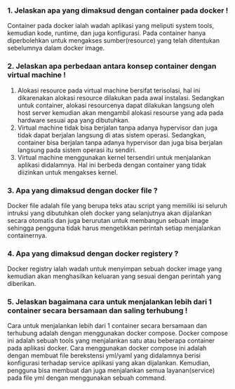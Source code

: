 ### 1. Jelaskan apa yang dimaksud dengan container pada docker !
Container pada docker ialah wadah aplikasi yang meliputi system tools, kemudian kode, runtime, dan juga konfigurasi. Pada container hanya diperbolehkan untuk mengakses sumber(resource) yang telah ditentukan sebelumnya dalam docker image.

### 2. Jelaskan apa perbedaan antara konsep container dengan virtual machine !
1) Alokasi resource pada virtual machine bersifat terisolasi, hal ini dikarenakan alokasi resource dilakukan pada awal instalasi. Sedangkan untuk container, alokasi resourcenya dapat dilakukan langsung oleh host server kemudian akan mengambil alokasi resourse yang ada pada hardware sesuai apa yang dibutuhkan.
2) Virtual machine tidak bisa berjalan tanpa adanya hypervisor dan juga tidak dapat berjalan langsung di atas sistem operasi. Sedangkan, container bisa berjalan tanpa adanya hypervisor dan juga bisa berjalan langsung pada sistem operasi itu sendiri.
3) Virtual machine menggunakan kernel tersendiri untuk menjalankan aplikasi didalamnya. Hal ini berbeda dengan container yang tidak diizinkan untuk mengakses kernel.

### 3. Apa yang dimaksud dengan docker file ?
Docker file adalah file yang berupa teks atau script yang memiliki isi seluruh intruksi yang dibutuhkan oleh docker yang selanjutnya akan dijalankan secara otomatis dan juga berurutan untuk membangun sebuah image sehingga pengguna tidak harus mengetikkan perintah setiap menjalankan containernya.

### 4. Apa yang dimaksud dengan docker registery ?
Docker registry ialah wadah untuk menyimpan sebuah docker image yang kemudian akan menghasilkan keluaran yang sesuai dengan perintah yang diberikan.

### 5. Jelaskan bagaimana cara untuk menjalankan lebih dari 1 container secara bersamaan dan saling terhubung !
Cara untuk menjalankan lebih dari 1 container secara bersamaan dan terhubung adalah dengan menggunakan docker compose. Docker compose ini adalah sebuah tools yang menjalankan satu atau beberapa container pada aplikasi docker. Cara menggunakan docker compose ini adalah dengan membuat file berekstensi yml/yaml yang didalamnya berisi konfigurasi terhadap service aplikasi yang akan dijalankan. Kemudian, pengguna bisa membuat dan juga menjalankan semua layanan(service) pada file yml dengan menggunakan sebuah command.